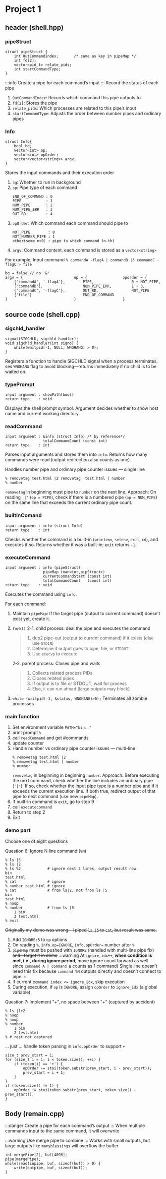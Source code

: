 # Project 1

## header (shell.hpp)

### pipeStruct
```=cpp
struct pipeStruct {
    int OutCommandIndex;       /* same as key in pipeMap */
    int fd[2];
    vector<pid_t> relate_pids;
    int startCommandType;
}
```
:::info
Create a pipe for each command’s input
:::
Record the status of each pipe
1. `OutCommandIndex`: Records which command this pipe outputs to
2. `fd[2]`: Stores the pipe
3. `relate_pids`: Which processes are related to this pipe’s input
4. `startCommandType`: Adjusts the order between number pipes and ordinary pipes

### Info
```=cpp
struct Info{
    bool bg;
    vector<int> op;
    vector<int> opOrder;
    vector<vector<string>> argv;
}
```
Stores the input commands and their execution order
1. `bg`: Whether to run in background
2. `op`: Pipe type of each command
    ```=hpp
    END_OF_COMMAND : 0
    PIPE           : 1
    NUM_PIPE       : 2
    NUM_PIPE_ERR   : 3
    OUT_RD         : 4
    ```
3. `opOrder`: Which command each command should pipe to
    ```=hpp
    NOT_PIPE        : 0
    NOT_NUMBER_PIPE : 1
    other(some n>0) : pipe to which command (n-th)
    ```
4. `argv`: Command content, each command is stored as a `vector<string>`

For example, Input command
`% commandA -flagA | commandB |3 commandC -flagC > file`
```=cpp
bg = false // no '&'
argv = {                       op = {                oporder = {
    {'commandA', '-flagA'},        PIPE,                 0 + NOT_PIPE,
    {'commandB'},                  NUM_PIPE_ERR,         1 + 3,
    {'commandC', '-flagC'},        OUT_RD,               NOT_PIPE
    {'file'}                       END_OF_COMMAND
}                              }                     }
```

## source code (shell.cpp)

### sigchld_handler
```=cpp
signal(SIGCHLD, sigchld_handler);
void sigchld_handler(int signo) {
    while(waitpid(-1, NULL, WNOHANG) > 0);
}
```
Registers a function to handle SIGCHLD signal when a process terminates.
ses `WNOHANG` flag to avoid blocking—returns immediately if no child is to be waited on.

### typePrompt
```=cpp
input argument : showPath(bool)
return type    : void
```
Displays the shell prompt symbol.
Argument decides whether to show host name and current working directory.

### readCommand
```=cpp
input argument : &info (struct Info) /* by reference*/
                 totalCommandCount (const int)
return type    : int
```
Parses input arguments and stores them into `info`.
Returns how many commands were read (output redirection also counts as one).

Handles number pipe and ordinary pipe counter issues — single line
```=bash
% removetag test.html |2 removetag  test.html | number
% number
```
`removetag` in beginning must pipe to `number` on the next line.
Approach: On reading `'|'` (`op = PIPE`), check if there is a numbered pipe (`op = NUM_PIPE`) on the same line that exceeds the current ordinary pipe count.

### builtInComand
```=cpp
input argument : info (struct Info)
return type    : int
```
Checks whether the command is a built-in (`printenv`, `setenv`, `exit`, `cd`), and executes if so.
Returns whether it was a built-in; `exit` returns `-1`.

### executeCommand
```=cpp
input argument : info (pipeStruct)
                 pipeMap (man<int,pipStruct>)
                 currentCommandStart (const int)
                 totalCommandCount   (const int)
return type    : void
```
Executes the command using `info`.
 
For each command:
1. Maintain `pipeMap`:
    If the target pipe (output to current command) doesn't exist yet, create it.

2. `fork()`
   2-1. child process: deal the pipe and executes the command
   > 1. dup2 pipe-out (output to current command) if it exists (else use `STDIN`)
   > 2. Determine if output goes to pipe, file, or `STDOUT`
   > 3. Use `execvp` to execute
       
   2-2. parent process: Closes pipe and waits
   > 1. Collects related process PIDs
   > 2. Closes related pipes
   > 3. If output is to file or STDOUT, wait for process
   > 4. Else, it can run ahead (large outputs may block)

3. `while (waitpid(-1, &status, WNOHANG)>0);`
    Terminates all zombie processes

### main function
1. Set environment variable `PATH="bin:."`
2. print prompt `%`
3. call `readCommand` and get #commands
4. update counter
5. Handle number vs ordinary pipe counter issues — multi-line
    ```=bash
    % removetag test.html |2
    % removetag test.html | number
    % number
    ```
    `removetag` in beginning in beginning `number`.
    Approach: Before executing the next command, check whether the line includes an ordinary pipe (`'|'`).
    If so, check whether the input pipe type is a number pipe and if it exceeds the current execution line.
    If both true, redirect output of that pipe to next command (use new `pipeMap`).
6. If built-in command is `exit`, go to step 9
7. call `executecommand`
8. Return to step 2
9. Exit

### demo part
Choose one of eight questions

Question 6: Ignore N line command (`%N`)
```=bash
% ls |5
% ls |2
% ls %2            # ignore next 2 lines, output result now  
bin
test.html
% cat              # ignore
% number test.html # ignore
% cat              # from ls|2, not from ls |5
bin
test.html
% noop
% number           # from ls |5
    1 bin
    2 test.html
% exit
```
~~Originally my demo was wrong—I piped `ls |5` to `cat`, but result was same.~~
1. Add `IGNORE:5` to `op` options
2. On reading `%`, `info.op=IGNORE`, `info.opOrder=` number after `%`
3. `pipeMap` must be pushed with `IGNORE` (handled with multi-line pipe fix) ~~and I forgot it in demo~~
   :::warning
   At `ignore_idx++`, **when condition is met, i.e., during ignore period**, move ignore count forward as well. since `command A | command B` counts as 1 command)
   Single line doesn’t need this fix because `command %N` outputs directly and doesn’t connect to pipe.
   :::
4. If current c`ommand index <= ignore_idx`, skip execution
5. During execution, if `op` is `IGNORE`, assign `opOrder` to `ignore_idx` (a global variable)

Question 7: Implement "+", no space between "+" (captured by accident)
```=bash
% ls |1+2
% noop
% noop
% number
    1 bin
    2 test.html
% # rest not captured
```
... just ... handle token parsing in `info.opOrder` to support `+`
```=cpp
size_t prev_start = 1;
for (size_t i = 1; i < token.size(); ++i) {
    if (token[i] == '+') {
        opOrder += stoi(token.substr(prev_start, i - prev_start));
        prev_start = i + 1;
    }
}
if (token.size() != 1) {
    opOrder += stoi(token.substr(prev_start, token.size() - prev_start));
}
```

## Body (remain.cpp)
:::danger
Create a pipe for each command’s output
:::
When multiple commands input to the same command, it will overwrite

:::warning
Use merge pipe to combine
:::
Works with small outputs, but large outputs like `manyblessings` will overflow the buffer
```=cpp
int mergePipe[2], buf[4096];
pipe(mergePipe);
while(read(inpipe, buf, sizeof(buf)) > 0) {
    write(outpipe, buf, sizeof(buf));
}
```
